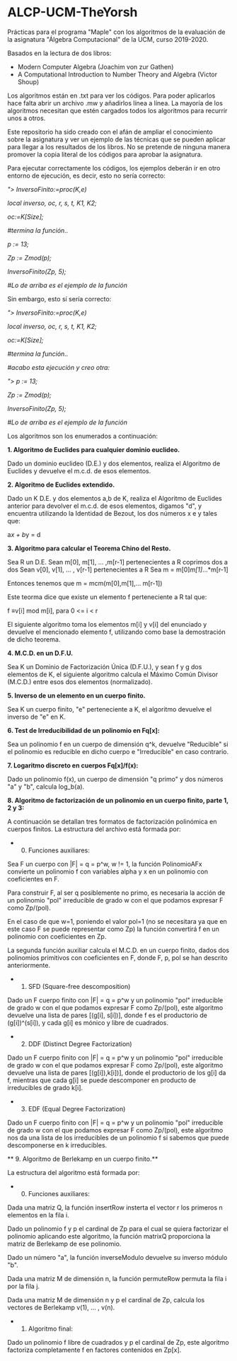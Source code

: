 # ALCP-UCM-TheYorsh
Prácticas para el programa "Maple" con los algoritmos de la evaluación
de la asignatura "Álgebra Computacional" de la UCM, curso 2019-2020.

Basados en la lectura de dos libros:

- Modern Computer Algebra (Joachim von zur Gathen)
- A Computational Introduction to Number Theory and Algebra (Victor Shoup)

Los algoritmos están en .txt para ver los códigos. Para poder aplicarlos hace
falta abrir un archivo .mw y añadirlos línea a línea. La mayoría de los 
algoritmos necesitan que estén cargados todos los algoritmos para
recurrir unos a otros.

Este repositorio ha sido creado con el afán de ampliar el conocimiento sobre 
la asignatura y ver un ejemplo de las técnicas que se pueden aplicar para llegar 
a los resultados de los libros. No se pretende de ninguna manera promover la 
copia literal de los códigos para aprobar la asignatura.

Para ejecutar correctamente los códigos, los ejemplos deberán ir en otro entorno 
de ejecución, es decir, esto no sería correcto:

*"> InversoFinito:=proc(K,e)*

   *local inverso, oc, r, s, t, K1, K2;*
   
   *oc:=K[Size];*
   
   *#termina la función..*
   
   *p := 13;*
   
   *Zp := Zmod(p);*
   
   *InversoFinito(Zp, 5);*
   
   *#Lo de arriba es el ejemplo de la función*
   

Sin embargo, esto sí sería correcto:

*"> InversoFinito:=proc(K,e)*

   *local inverso, oc, r, s, t, K1, K2;*
   
   *oc:=K[Size];*
   
   *#termina la función..*
   
   *#acabo esta ejecución y creo otra:*

*"> p := 13;*

   *Zp := Zmod(p);*
   
   *InversoFinito(Zp, 5);*
   
   *#Lo de arriba es el ejemplo de la función*
   

Los algoritmos son los enumerados a continuación:

**1. Algoritmo de Euclides para cualquier dominio euclideo.**

Dado un dominio euclideo (D.E.) y dos elementos, realiza el Algoritmo de Euclides
y devuelve el m.c.d. de esos elementos.

**2. Algoritmo de Euclides extendido.**

Dado un K D.E. y dos elementos a,b de K, realiza el Algoritmo de Euclides anterior
para devolver el m.c.d. de esos elementos, digamos "d", y encuentra utilizando la 
Identidad de Bezout, los dos números x e y tales que:

a*x + b*y = d

**3. Algoritmo para calcular el Teorema Chino del Resto.**

Sea R un D.E. 
Sean m[0], m[1], ... ,m[r-1] pertenecientes a R coprimos dos a dos
Sean v[0], v[1], ... , v[r-1] pertenecientes a R
Sea m = m[0]*m[1]*...*m[r-1]

Entonces tenemos que m = mcm(m[0],m[1],... m[r-1])

Este teorma dice que existe un elemento f perteneciente a R tal que:

f ≡v[i] mod m[i], para 0 <= i < r

El siguiente algoritmo toma los elementos m[i] y v[i] del enunciado 
y devuelve el mencionado elemento f, utilizando como base la demostración de dicho
teorema. 

**4. M.C.D. en un D.F.U.**

Sea K un Dominio de Factorización Única (D.F.U.), y sean f y g dos elementos de K,
el siguiente algoritmo calcula el Máximo Común Divisor (M.C.D.) entre esos dos 
elementos (normalizado). 

**5. Inverso de un elemento en un cuerpo finito.**

Sea K un cuerpo finito, "e" perteneciente a K, el algoritmo devuelve el inverso de 
"e" en K.

**6. Test de Irreducibilidad de un polinomio en Fq[x]:**

Sea un polinomio f en un cuerpo de dimensión q^k, devuelve "Reducible" si el 
polinomio es reducible en dicho cuerpo e "Irreducible" en caso contrario. 

**7. Logaritmo discreto en cuerpos Fq[x]/f(x):**

Dado un polinomio f(x), un cuerpo de dimensión "q primo" y dos números "a" y "b", 
calcula log_b(a).

**8. Algoritmo de factorización de un polinomio en un cuerpo finito, parte 1, 2 y 3:**

A continuación se detallan tres formatos de factorización polinómica en cuerpos 
finitos. La estructura del archivo está formada por: 

- 0. Funciones auxiliares:

Sea F un cuerpo con |F| = q = p^w, w != 1, la función PolinomioAFx convierte un 
polinomio f con variables alpha y x en un polinomio con coeficientes en F. 

Para construir F, al ser q posiblemente no primo, es necesaria la acción de un 
polinomio "pol" irreducible de grado w con el que podamos expresar F como Zp/(pol).

En el caso de que w=1, poniendo el valor pol=1 (no se necesitara ya que en este caso 
F se puede representar como Zp) la función convertirá f en un polinomio con 
coeficientes en Zp.

La segunda función auxiliar calcula el M.C.D. en un cuerpo finito, dados dos 
polinomios primitivos con coeficientes en F, donde F, p, pol se han descrito 
anteriormente.

- 1. SFD (Square-free descomposition)

Dado un F cuerpo finito con |F| = q = p^w y un polinomio "pol" irreducible de grado
w con el que podamos expresar F como Zp/(pol), este algoritmo devuelve una lista de
pares [(g[i], s[i])], donde f es el productorio de (g[i])^(s[i]), y cada g[i] es 
mónico y libre de cuadrados.

- 2. DDF (Distinct Degree Factorization)

Dado un F cuerpo finito con |F| = q = p^w y un polinomio "pol" irreducible de grado
w con el que podamos expresar F como Zp/(pol), este algoritmo devuelve una lista de 
pares [(g[i]),k[i])], donde el productorio de los g[i] da f, mientras que cada g[i] 
se puede descomponer en producto de irreducibles de grado k[i].

- 3. EDF (Equal Degree Factorization)

Dado un F cuerpo finito con |F| = q = p^w y un polinomio "pol" irreducible de grado
w con el que podamos expresar F como Zp/(pol), este algoritmo nos da una lista de 
los irreducibles de un polinomio f si sabemos que puede descomponerse en k 
irreducibles.

** 9. Algoritmo de Berlekamp en un cuerpo finito.**

La estructura del algoritmo está formada por: 

- 0. Funciones auxiliares: 

Dada una matriz Q, la función insertRow insterta el vector r los primeros n elementos
en la fila i.

Dado un polinomio f y p el cardinal de Zp para el cual se quiera factorizar el polinomio
aplicando este algoritmo, la función matrixQ proporciona la matriz de Berlekamp de
ese polinomio.

Dado un número "a", la función inverseModulo devuelve su inverso módulo "b".

Dada una matriz M de dimensión n, la función permuteRow permuta la fila i por la fila j.

Dada una matriz M de dimensión n y p el cardinal de Zp, calcula los vectores de 
Berlekamp v(1), ... , v(n).

- 1. Algoritmo final:

Dado un polinomio f libre de cuadrados y p el cardinal de Zp, este algoritmo factoriza
completamente f en factores contenidos en Zp[x].

